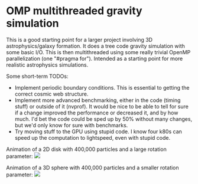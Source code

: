 OMP multithreaded gravity simulation
===

This is a good starting point for a larger project involving 3D astrophysics/galaxy formation.
It does a tree code gravity simulation with some basic I/O. This is then multithreaded using some really trivial OpenMP parallelization (one "#pragma for").
Intended as a starting point for more realistic astrophysics simulations.

Some short-term TODOs:
 - Implement periodic boundary conditions. This is essential to getting the correct cosmic web structure.
 - Implement more advanced benchmarking, either in the code (timing stuff) or outside of it (nvprof). It would be nice to be able to tell for sure if a change improved the performance or decreased it, and by how much. I'd bet the code could be sped up by 50% without many changes, but we'd only know for sure with benchmarks.
 - Try moving stuff to the GPU using stupid code. I know four k80s can speed up the computation to lightspeed, even with stupid code.

Animation of a 2D disk with 400,000 particles and a large rotation parameter:
![](animation.gif)

Animation of a 3D sphere with 400,000 particles and a smaller rotation parameter:
![](animationSphere.gif)
